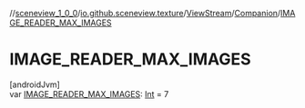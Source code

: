 //[sceneview_1_0_0](../../../../index.md)/[io.github.sceneview.texture](../../index.md)/[ViewStream](../index.md)/[Companion](index.md)/[IMAGE_READER_MAX_IMAGES](-i-m-a-g-e_-r-e-a-d-e-r_-m-a-x_-i-m-a-g-e-s.md)

# IMAGE_READER_MAX_IMAGES

[androidJvm]\
var [IMAGE_READER_MAX_IMAGES](-i-m-a-g-e_-r-e-a-d-e-r_-m-a-x_-i-m-a-g-e-s.md): [Int](https://kotlinlang.org/api/latest/jvm/stdlib/kotlin/-int/index.html) = 7
